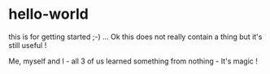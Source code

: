 # hello-world
this is for getting started ;-)
...
Ok this does not really contain a thing but it's still useful !

Me, myself and I - all 3 of us learned something from nothing - It's magic !
